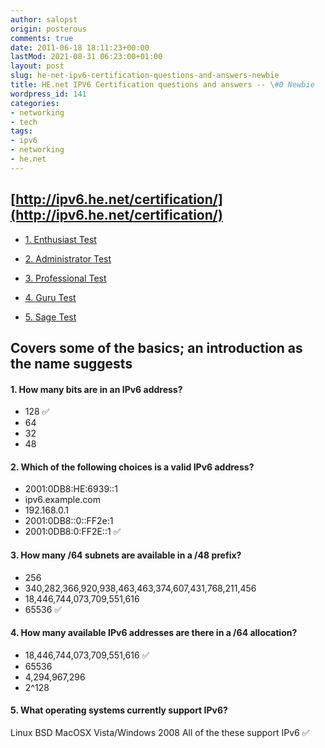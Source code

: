 ```yaml
---
author: salopst
origin: posterous
comments: true
date: 2011-06-18 18:11:23+00:00
lastMod: 2021-08-31 06:23:00+01:00
layout: post
slug: he-net-ipv6-certification-questions-and-answers-newbie
title: HE.net IPV6 Certification questions and answers -- \#0 Newbie
wordpress_id: 141
categories:
- networking
- tech
tags:
- ipv6
- networking
- he.net
---
```



## [http://ipv6.he.net/certification/](http://ipv6.he.net/certification/)

	
  * [1. Enthusiast Test](/he-net-ipv6-certification-questions-and-answers-enthusiast/)

	
  * [2. Administrator Test](/he-net-ipv6-certification-questions-and-answers-administrator/)

	
  * [3. Professional Test](/he-net-ipv6-certification-questions-and-answers-professional/)

	
  * [4. Guru Test](/he-net-ipv6-certification-questions-and-answers-guru/)

	
  * [5. Sage Test](/he-net-ipv6-certification-questions-and-answers-sage/)


## Covers some of the basics; an introduction as the name suggests


#### 1. How many bits are in an IPv6 address?
- 128   ✅
- 64
- 32
- 48

#### 2. Which of the following choices is a valid IPv6 address?
- 2001:0DB8:HE:6939::1
- ipv6.example.com
- 192.168.0.1
- 2001:0DB8::0::FF2e:1
- 2001:0DB8:0:FF2E::1   ✅

#### 3. How many /64 subnets are available in a /48 prefix?
- 256
- 340,282,366,920,938,463,463,374,607,431,768,211,456
- 18,446,744,073,709,551,616
- 65536   ✅

#### 4. How many available IPv6 addresses are there in a /64 allocation?
- 18,446,744,073,709,551,616   ✅
- 65536
- 4,294,967,296
- 2^128

#### 5. What operating systems currently support IPv6?
Linux
BSD
MacOSX
Vista/Windows 2008
All of the these support IPv6   ✅
